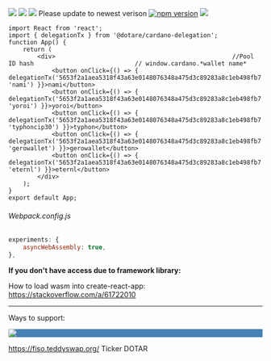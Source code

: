 ![](https://img.shields.io/badge/Preview-Up-brightgreen)
![](https://img.shields.io/badge/Pre--Production-Up-brightgreen)
![](https://img.shields.io/badge/Mainnet-Up-brightgreen)
Please update to newest verison [![npm version](https://badge.fury.io/js/@dotare%2Fcardano-delegation.svg)](https://badge.fury.io/js/@dotare%2Fcardano-delegation)
![](https://github.com/dotareio/public/blob/main/cardano-delegation-demo.gif)

```
import React from 'react';
import { delegationTx } from '@dotare/cardano-delegation';
function App() {
    return (
        <div>                                                 //Pool ID hash                            // window.cardano.*wallet name*
            <button onClick={() => { delegationTx('5653f2a1aea5318f43a63e0148076348a475d3c89283a8c1eb498fb7', 'nami') }}>nami</button>
            <button onClick={() => { delegationTx('5653f2a1aea5318f43a63e0148076348a475d3c89283a8c1eb498fb7', 'yoroi') }}>yoroi</button>
            <button onClick={() => { delegationTx('5653f2a1aea5318f43a63e0148076348a475d3c89283a8c1eb498fb7', 'typhoncip30') }}>typhon</button>
            <button onClick={() => { delegationTx('5653f2a1aea5318f43a63e0148076348a475d3c89283a8c1eb498fb7', 'gerowallet') }}>gerowallet</button>
            <button onClick={() => { delegationTx('5653f2a1aea5318f43a63e0148076348a475d3c89283a8c1eb498fb7', 'eternl') }}>eternl</button>
        </div>
    );
}
export default App;
```

###### Webpack.config.js
```webpack.config.js
experiments: {
    asyncWebAssembly: true,
},
```
**If you don't have access due to framework library:**

How to load wasm into create-react-app:
https://stackoverflow.com/a/61722010

---
Ways to support:
<div style="background-color:#4682B4">
 <img src="https://fiso.teddyswap.org/teddy-logo.svg">
</div>

https://fiso.teddyswap.org/ Ticker DOTAR
<br />